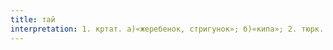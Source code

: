 ```yaml
---
title: тай
interpretation: 1. кртат. а)«жеребенок, стригунок»; б)«кипа»; 2. тюрк. а)«равный, одинаковый, подобный»; б)«пара, ровня»; в)«один из парных предметов»; г)«направление, сторона»; д)«изгнание, увольнение» 3. ср. тюрк. ИЛМ Даи
---
```


